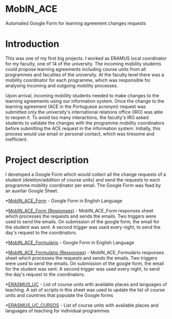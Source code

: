 # MobIN_ACE
Automated Google Form for learning agreement changes requests

# Introduction
This was one of my first big projects.
I worked as ERAMUS local coordinator for my faculty, one of 14 of the university. The incoming mobility students could propose learning agreements including course units from all programmes and faculties of the university.  At the faculty level there was a mobility coordinator for each programme, which was responsible for analysing incoming and outgoing mobility processes. 

Upon arrival, incoming mobility students needed to make changes to the learning agreements using our information system. Once the change to the learning agreement (ACE in the Portuguese acronym) request was submitted only the university's international relations office (IRO) was able to reopen it. To avoid too many interactions, the faculty's IRO asked students to validate the changes with the programme mobility coordinators before submitting the ACE request in the information system. Initially, this process would use email or personal contact, which was tiresome and inefficient. 

# Project description
I developed a Google Form which would collect all the change requests of a student (deletion/addition of course units) and send the requests to each programme mobility coordinator per email. The Google Form was fead by an auxiliar Google Sheet.

*[MobIN_ACE_Form](https://docs.google.com/forms/d/e/1FAIpQLScyuqvBg3y0G6dxkkz6tXbCH2IwM7BMJ4-57zVGA3TElClhTQ/viewform?usp=sf_link) - Google Form in English Language

*[MobIN_ACE_Form (Responses)](https://docs.google.com/spreadsheets/d/194y625fikvXNE06n4Ela8iUTUbd6Znz_56ihwJ_rmjw/edit#gid=1865013870) - MobIN_ACE_Form responses sheet which processes the requests and sends the emails. Two triggers were used to send the emails. On submission of the google form, the email for the student was sent. A second trigger was used every night, to send the day's request to the coordinators.

*[MobIN_ACE_Formulário](https://docs.google.com/forms/d/e/1FAIpQLSe0ugYxuKdMYWdMI9H4qkoffLCguVfwXp5AsCvEUQYZbojfBA/viewform?usp=sf_link) - Google Form in English Language

*[MobIN_ACE_Formulário (Responses)](https://docs.google.com/spreadsheets/d/1VTs3IOm-pJi9RQmUtZwm4XYs-w9tnV2muGvPd5uy5hw/edit?resourcekey#gid=94032695) - MobIN_ACE_Formulário responses sheet which processes the requests and sends the emails. Two triggers were used to send the emails. On submission of the google form, the email for the student was sent. A second trigger was used every night, to send the day's request to the coordinators.

*[ERASMUS_UC](https://docs.google.com/spreadsheets/d/1HdWqlA2qvmfgUANHFDvL5kk1qUbGoR6PDbu6gOM-eOo/edit#gid=0) - List of course units with available places and languages of teaching. A set of scripts in this sheet was used to update the list of course units and countries that populate the Google forms

*[ERASMUS_UC_CURSOS](https://docs.google.com/spreadsheets/d/1vXzdrvfaqW5yN0T40y_tR7OfcVC0-KaYqiY6frIZNBA/edit#gid=0) - List of course units with available places and languages of teaching for individual programmes



